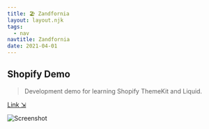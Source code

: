 ```yaml
---
title: 🏖️ Zandfornia
layout: layout.njk
tags:
  - nav
navtitle: Zandfornia
date: 2021-04-01
---
```


## Shopify Demo

> Development demo for learning Shopify ThemeKit and Liquid.

[Link ⇲](https://www.zandfornia.com)

![Screenshot](../../img/zandfornia.jpeg)
